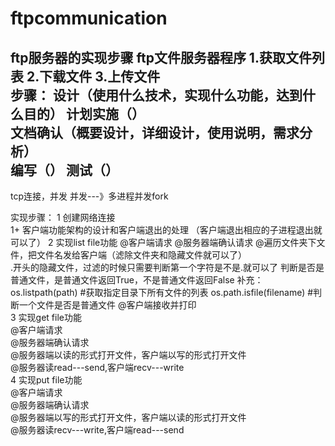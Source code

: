 # ftpcommunication
ftp服务器的实现步骤 
  ftp文件服务器程序 
    1.获取文件列表 
    2.下载文件 
    3.上传文件  
步骤： 
    设计（使用什么技术，实现什么功能，达到什么目的） 
    计划实施（）     
    文档确认（概要设计，详细设计，使用说明，需求分析）     
    编写（） 
测试（） 
-------------------------------------------------------------------- 
tcp连接，并发 并发---》多进程并发fork 

实现步骤： 
  1 创建网络连接  
  1+ 客户端功能架构的设计和客户端退出的处理 （客户端退出相应的子进程退出就可以了） 
  2 实现list file功能 
      @客户端请求 
      @服务器端确认请求 
      @遍历文件夹下文件，把文件名发给客户端（滤除文件夹和隐藏文件就可以了）   
  .开头的隐藏文件，过滤的时候只需要判断第一个字符是不是.就可以了 判断是否是普通文件，是普通文件返回True，不是普通文件返回False 
  补充： os.listpath(path)    #获取指定目录下所有文件的列表 os.path.isfile(filename)    #判断一个文件是否是普通文件 @客户端接收并打印  
  3 实现get file功能     
      @客户端请求     
      @服务器端确认请求     
      @服务器端以读的形式打开文件，客户端以写的形式打开文件    
      @服务器读read---send,客户端recv---write       
  4 实现put file功能     
      @客户端请求     
      @服务器端确认请求    
      @服务器端以写的形式打开文件，客户端以读的形式打开文件    
      @服务器读recv---write,客户端read---send     
